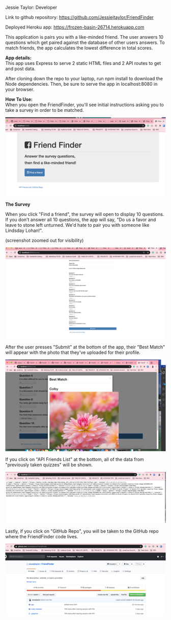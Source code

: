 Jessie Taylor: Developer

Link to github repository: https://github.com/Jessiejtaylor/FriendFinder

Deployed Heroku app: https://frozen-basin-26714.herokuapp.com

This application is pairs you with a like-minded friend. The user answers 10 questions which get paired against the database of other users answers. To match friends, the app calculates the lowest difference in total scores. 

<b>App details:</b><br>
This app uses Express to serve 2 static HTML files and 2 API routes to get and post data.

After cloning down the repo to your laptop, run npm install to download the Node dependencies. Then, be sure to serve the app in localhost:8080 in your browser.


<b>How To Use:</b><br>
When you open the FriendFinder, you'll see initial instructions asking you to take a survey in order to be matched. 

![Main table](./photo1.png)

<b>The Survey</b><br>

When you click "Find a friend", the survey will open to display 10 questions. If you don't answer all 10 questions, the app will say, "Do us a favor and leave to stone left unturned. We'd hate to pair you with someone like Lindsday Lohan!".

(screenshot zoomed out for visibility)

![Main table](./photo2.png)

After the user presses "Submit" at the bottom of the app, their "Best Match" will appear with the photo that they've uploaded for their profile. 

![Questions](./photo3.png)

If you click on "API Friends List" at the bottom, all of the data from "previously taken quizzes" will be shown.

![Questions](./photo4.png)

Lastly, if you click on "GitHub Repo", you will be taken to the GitHub repo where the FriendFinder code lives. 

![Questions](./photo5.png)

